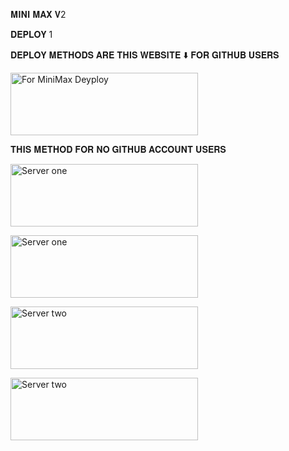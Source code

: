 𝐌𝐈𝐍𝐈 𝐌𝐀𝐗 𝐕2

𝐃𝐄𝐏𝐋𝐎𝐘 1

𝐃𝐄𝐏𝐋𝐎𝐘 𝐌𝐄𝐓𝐇𝐎𝐃𝐒 𝐀𝐑𝐄 𝐓𝐇𝐈𝐒 𝐖𝐄𝐁𝐒𝐈𝐓𝐄 ⬇️ 𝐅𝐎𝐑 𝐆𝐈𝐓𝐇𝐔𝐁 𝐔𝐒𝐄𝐑𝐒

<a href="https://Abhiram-Aj.github.io/MiniMax-Web"><img align="center" src="https://telegra.ph/file/1692f1e55734aafbab3e4.png" alt="For MiniMax Deyploy" height="100" width="300" /></a>
<br>


𝐓𝐇𝐈𝐒 𝐌𝐄𝐓𝐇𝐎𝐃 𝐅𝐎𝐑 𝐍𝐎 𝐆𝐈𝐓𝐇𝐔𝐁 𝐀𝐂𝐂𝐎𝐔𝐍𝐓 𝐔𝐒𝐄𝐑𝐒

<a href="https://abhiram-aj.github.io/MiniMax-Web/qrcode.html"><img align="center" src="https://telegra.ph/file/c00329f0c42222efa9eb6.png" alt="Server one" height="100" width="300" /></a>
<br>

<a href="https://abhiram-aj.github.io/MiniMax-Web/Deployone.html"><img align="center" src="https://telegra.ph/file/16445eb522ae28ee7999d.png" alt="Server one" height="100" width="300" /></a>
<br>

<a href="https://abhiram-aj.github.io/MINI-MAX-V2-Web/Deploytwo.html"><img align="center" src="https://telegra.ph/file/0d0af5baa481a091c1627.png" alt="Server two" height="100" width="300" /></a>
<br>

<a href="https://abhiram-aj.github.io/MiniMax-Web/videonormal.html"><img align="center" src="https://telegra.ph/file/ee726e70e8f7ade54d434.png" alt="Server two" height="100" width="300" /></a>
<br>
    


